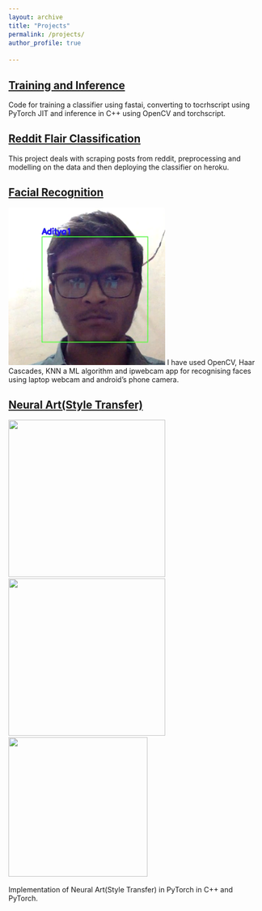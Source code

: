 ```yaml
---
layout: archive
title: "Projects"
permalink: /projects/
author_profile: true

---
```


## [Training and Inference](HTTPS://GITHUB.COM/ADITYAK2920/TRANING-AND-INFERENCE)
  Code for training a classifier using fastai, converting to tocrhscript using PyTorch JIT and inference in C++ using OpenCV and torchscript.
  
## [Reddit Flair Classification](HTTPS://GITHUB.COM/ADITYAK2920/REDDIT_FLAIR_CLASSIFICATION)
  This project deals with scraping posts from reddit, preprocessing and modelling on the data and then deploying the classifier on heroku.
  
## [Facial Recognition](HTTPS://GITHUB.COM/ADITYAK2920/FACIALRECOGNITION)
  <img src="https://raw.githubusercontent.com/adityak2920/FacialRecognition/master/imgs/demo.png" width="310" height="310"> I have used OpenCV, Haar Cascades, KNN a ML algorithm and ipwebcam app for recognising faces using laptop webcam and android’s phone camera.
  
## [Neural Art(Style Transfer)](HTTPS://GITHUB.COM/ADITYAK2920/NEURALART-IN-PYTORCH)
<p float="left">
  <img src="https://user-images.githubusercontent.com/35501699/54220463-7c17a700-4517-11e9-8256-6c0c2f396ff9.jpg" width="310" height="310" />
  <img src="https://user-images.githubusercontent.com/35501699/54220469-7de16a80-4517-11e9-9912-3e5384929ec8.jpg" width="310" height="310" /> 
  <img src="https://user-images.githubusercontent.com/35501699/54220476-80dc5b00-4517-11e9-8443-f6ba00eb947e.jpg" width="275" height="275" />
</p>
  Implementation of Neural Art(Style Transfer) in PyTorch in C++ and PyTorch.
